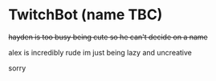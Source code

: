 # TwitchBot (name TBC)

~~hayden is too busy being cute so he can't decide on a name~~

alex is incredibly rude im just being lazy and uncreative

sorry
